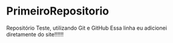 # PrimeiroRepositorio
 Repositório Teste, utilizando Git e GitHub
Essa linha eu adicionei diretamente do site!!!!!!
